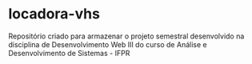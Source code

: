 # locadora-vhs
Repositório criado para armazenar o projeto semestral desenvolvido na disciplina de Desenvolvimento Web III do curso de Análise e Desenvolvimento de Sistemas - IFPR
